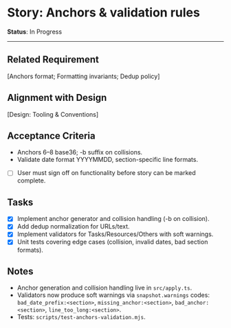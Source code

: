 # Story: Anchors & validation rules

**Status**: In Progress

---

## Related Requirement

[Anchors format; Formatting invariants; Dedup policy]

## Alignment with Design

[Design: Tooling & Conventions]

## Acceptance Criteria

- Anchors 6–8 base36; -b suffix on collisions.
- Validate date format YYYYMMDD, section-specific line formats.
- [ ] User must sign off on functionality before story can be marked complete.

## Tasks

- [x] Implement anchor generator and collision handling (-b on collision).
- [x] Add dedup normalization for URLs/text.
- [x] Implement validators for Tasks/Resources/Others with soft warnings.
- [x] Unit tests covering edge cases (collision, invalid dates, bad section formats).

## Notes

- Anchor generation and collision handling live in `src/apply.ts`.
- Validators now produce soft warnings via `snapshot.warnings` codes: `bad_date_prefix:<section>`, `missing_anchor:<section>`, `bad_anchor:<section>`, `line_too_long:<section>`.
- Tests: `scripts/test-anchors-validation.mjs`.
